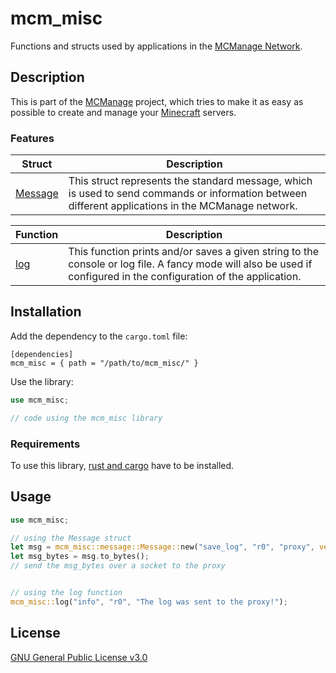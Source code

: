 # mcm_misc
Functions and structs used by applications in the [MCManage Network](https://github.com/Gooxey/MCManage.git).

## Description
This is part of the [MCManage](https://github.com/Gooxey/MCManage.git) project, which tries to make it as easy as possible to create and manage your [Minecraft](https://www.minecraft.net) servers.

### Features
| Struct | Description |
|--------|-------------|
| [Message](./src/message.rs) | This struct represents the standard message, which is used to send commands or information between different applications in the MCManage network. |

| Function | Description |
|----------|-------------|
| [log](./src/log.rs) | This function prints and/or saves a given string to the console or log file. A fancy mode will also be used if configured in the configuration of the application. |


## Installation
Add the dependency to the `cargo.toml` file:
```
[dependencies]
mcm_misc = { path = "/path/to/mcm_misc/" }
```

Use the library:
```rust
use mcm_misc;

// code using the mcm_misc library
```

### Requirements
To use this library, [rust and cargo](https://www.rust-lang.org/tools/install) have to be installed.

## Usage
```rust
use mcm_misc;

// using the Message struct
let msg = mcm_misc::message::Message::new("save_log", "r0", "proxy", vec!["Hello world!"]);
let msg_bytes = msg.to_bytes();
// send the msg_bytes over a socket to the proxy


// using the log function
mcm_misc::log("info", "r0", "The log was sent to the proxy!");
```

## License
[GNU General Public License v3.0](https://choosealicense.com/licenses/gpl-3.0/)
